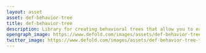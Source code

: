 ```yaml
---
layout: asset
asset: def-behavior-tree
title: def-behavior-tree
description: Library for creating behavioral trees that allow you to easily manage advanced NPC behaviors in your game. It is functional and event-driven, which means you can easily save and load any node in any moment.
opengraph_image: https://www.defold.com/images/assets/def-behavior-tree-thumb.png
twitter_image: https://www.defold.com/images/assets/def-behavior-tree-thumb.png
---
```

